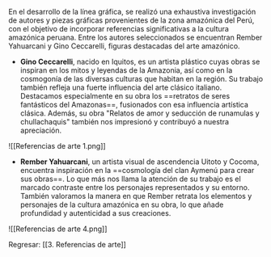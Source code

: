 
En el desarrollo de la línea gráfica, se realizó una exhaustiva investigación de autores y piezas gráficas provenientes de la zona amazónica del Perú, con el objetivo de incorporar referencias significativas a la cultura amazónica peruana. Entre los autores seleccionados se encuentran Rember Yahuarcani y Gino Ceccarelli, figuras destacadas del arte amazónico.

* **Gino Ceccarelli**, nacido en Iquitos, es un artista plástico cuyas obras se inspiran en los mitos y leyendas de la Amazonia, así como en la cosmogonía de las diversas culturas que habitan en la región. Su trabajo también refleja una fuerte influencia del arte clásico italiano. Destacamos especialmente en su obra los ==retratos de seres fantásticos del Amazonas==, fusionados con esa influencia artística clásica. Además, su obra "Relatos de amor y seducción de runamulas y chullachaquis" también nos impresionó y contribuyó a nuestra apreciación.

![[Referencias de arte 1.png]]

* **Rember Yahuarcani**, un artista visual de ascendencia Uitoto y Cocoma, encuentra inspiración en la ==cosmología del clan Aymenú para crear sus obras==. Lo que más nos llama la atención de su trabajo es el marcado contraste entre los personajes representados y su entorno. También valoramos la manera en que Rember retrata los elementos y personajes de la cultura amazónica en su obra, lo que añade profundidad y autenticidad a sus creaciones.

![[Referencias de arte 4.png]]


Regresar: [[3. Referencias de arte]]